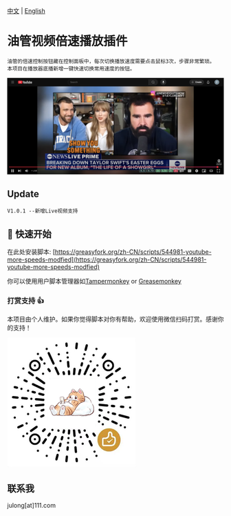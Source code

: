 [中文](#) | [English](README-en.md)

# 油管视频倍速播放插件
    油管的倍速控制按钮藏在控制面板中，每次切换播放速度需要点击鼠标3次，步骤非常繁琐。
    本项目在播放器底播新增一键快速切换常用速度的按钮。

![UI](UI.png)

## Update
    V1.0.1 --新增Live视频支持

## 🚀 快速开始

在此处安装脚本: [https://greasyfork.org/zh-CN/scripts/544981-youtube-more-speeds-modfied](https://greasyfork.org/zh-CN/scripts/544981-youtube-more-speeds-modfied)

你可以使用用户脚本管理器如[Tampermonkey](https://chrome.google.com/webstore/detail/tampermonkey/dhdgffkkebhmkfjojejmpbldmpobfkfo) or [Greasemonkey](https://addons.mozilla.org/nl/firefox/addon/greasemonkey/)

### 打赏支持 👍
本项目由个人维护。如果你觉得脚本对你有帮助，欢迎使用微信扫码打赏。感谢你的支持！

![微信赞赏码](微信赞赏码.png)


## 联系我
   julong[at]111.com